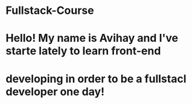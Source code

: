 # Fullstack-Course

# Hello! My name is Avihay and I've starte lately to learn front-end
# developing in order to be a fullstacl developer one day!
